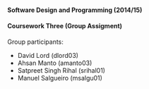 #### Software Design and Programming (2014/15)
#### Coursework Three (Group Assigment)

Group participants:

* David Lord (dlord03)
* Ahsan Manto (amanto03)
* Satpreet Singh Rihal (srihal01)
* Manuel Salgueiro (msalgu01)
